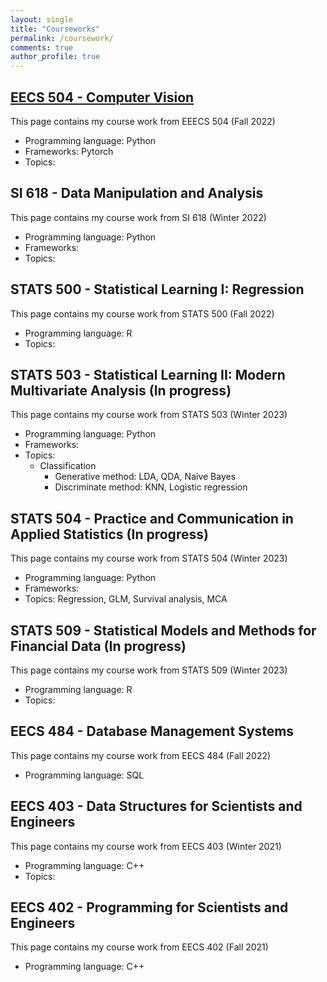```yaml
---
layout: single
title: "Courseworks"
permalink: /coursework/
comments: true
author_profile: true
---
```


## [EECS 504 - Computer Vision](https://junwoo-data.github.io/coursework/EECS504/)

This page contains my course work from EEECS 504 (Fall 2022)

- Programming language: Python
- Frameworks: Pytorch
- Topics:

## SI 618 - Data Manipulation and Analysis

This page contains my course work from SI 618 (Winter 2022)

- Programming language: Python
- Frameworks:
- Topics: 

## STATS 500 - Statistical Learning I: Regression

This page contains my course work from STATS 500 (Fall 2022)

- Programming language: R
- Topics:

## STATS 503 - Statistical Learning II: Modern Multivariate Analysis (In progress)

This page contains my course work from STATS 503 (Winter 2023)

- Programming language: Python
- Frameworks: 
- Topics: 
    - Classification
        - Generative method: LDA, QDA, Naive Bayes 
        - Discriminate method: KNN, Logistic regression

## STATS 504 - Practice and Communication in Applied Statistics (In progress)

This page contains my course work from STATS 504 (Winter 2023)

- Programming language: Python
- Frameworks: 
- Topics: Regression, GLM, Survival analysis, MCA

## STATS 509 - Statistical Models and Methods for Financial Data (In progress)

This page contains my course work from STATS 509 (Winter 2023)

- Programming language: R 
- Topics: 

## EECS 484 - Database Management Systems 

This page contains my course work from EECS 484 (Fall 2022)

- Programming language: SQL 

## EECS 403 - Data Structures for Scientists and Engineers 

This page contains my course work from EECS 403 (Winter 2021)

- Programming language: C++ 
- Topics:

## EECS 402 - Programming for Scientists and Engineers

This page contains my course work from EECS 402 (Fall 2021)

- Programming language: C++ 







